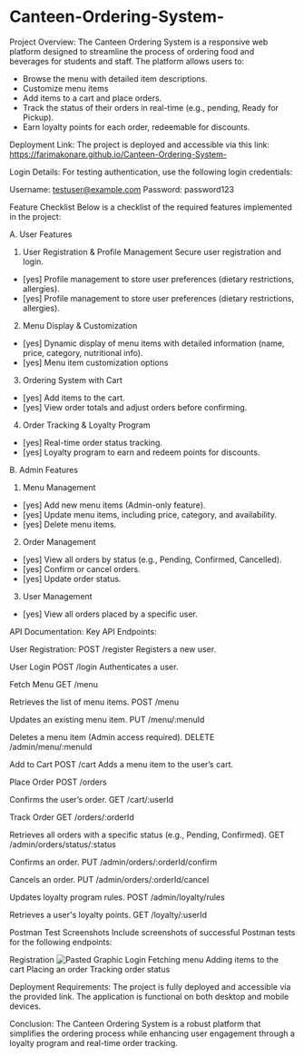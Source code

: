 # Canteen-Ordering-System-

Project Overview:
The Canteen Ordering System is a responsive web platform designed to streamline the process of ordering food and beverages for students and staff. The platform allows users to:
- Browse the menu with detailed item descriptions.
- Customize menu items 
- Add items to a cart and place orders.
- Track the status of their orders in real-time (e.g., pending, Ready for Pickup).
- Earn loyalty points for each order, redeemable for discounts.

Deployment Link:
The project is deployed and accessible via this link:
https://farimakonare.github.io/Canteen-Ordering-System-


Login Details:
For testing authentication, use the following login credentials:

Username: testuser@example.com
Password: password123

Feature Checklist
Below is a checklist of the required features implemented in the project:

A. User Features
1. User Registration & Profile Management
 Secure user registration and login.
 - [yes] Profile management to store user preferences (dietary restrictions, allergies).
 - [yes] Profile management to store user preferences (dietary restrictions, allergies).

2. Menu Display & Customization
 - [yes] Dynamic display of menu items with detailed information (name, price, category, nutritional info).
 - [yes] Menu item customization options

 3. Ordering System with Cart
 - [yes] Add items to the cart.
 - [yes] View order totals and adjust orders before confirming.

 4. Order Tracking & Loyalty Program
 - [yes] Real-time order status tracking.
 - [yes] Loyalty program to earn and redeem points for discounts.

B. Admin Features
1. Menu Management
 - [yes] Add new menu items (Admin-only feature).
 - [yes] Update menu items, including price, category, and availability.
 - [yes] Delete menu items.
2. Order Management
 - [yes] View all orders by status (e.g., Pending, Confirmed, Cancelled).
 - [yes] Confirm or cancel orders.
 - [yes] Update order status.
3. User Management
 - [yes] View all orders placed by a specific user.

API Documentation:
Key API Endpoints:

User Registration:
POST /register
Registers a new user.

User Login
POST /login
Authenticates a user.

Fetch Menu
GET /menu

Retrieves the list of menu items.
POST /menu

Updates an existing menu item.
PUT /menu/:menuId

Deletes a menu item (Admin access required).
DELETE /admin/menu/:menuId

Add to Cart
POST /cart
Adds a menu item to the user’s cart.

Place Order
POST /orders

Confirms the user’s order.
GET /cart/:userId

Track Order
GET /orders/:orderId

Retrieves all orders with a specific status (e.g., Pending, Confirmed).
GET /admin/orders/status/:status


Confirms an order.
PUT /admin/orders/:orderId/confirm

Cancels an order.
PUT /admin/orders/:orderId/cancel

Updates loyalty program rules.
POST /admin/loyalty/rules

Retrieves a user's loyalty points.
GET /loyalty/:userId


Postman Test Screenshots
Include screenshots of successful Postman tests for the following endpoints:

Registration
![Pasted Graphic](https://github.com/user-attachments/assets/c53c2773-0e48-4646-a329-5c4b653a3c72)
Login
Fetching menu
Adding items to the cart
Placing an order
Tracking order status


Deployment Requirements:
The project is fully deployed and accessible via the provided link.
The application is functional on both desktop and mobile devices.

Conclusion:
The Canteen Ordering System is a robust platform that simplifies the ordering process while enhancing user engagement through a loyalty program and real-time order tracking.
